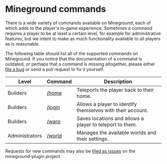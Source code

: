 Mineground commands
==========

There is a wide variety of commands available on Mineground, each of which adds to the player's in-game experience. Sometimes a command requires a player to be at least a certain level, for example for administrative features, but we intent to make as much functionality available to all players as is reasonable.

The following table should list all of the supported commands on Mineground. If you notice that the documentation of a command is outdated, or perhaps that a command is missing altogether, please either [file a bug](https://github.com/mineground/mineground-plugin/issues/new) or send a pull request to fix it yourself.


| Level          | Command                     | Description                                                |
| ---------------|-----------------------------|------------------------------------------------------------|
| Builders       | [/home](commands/home.md)   | Teleports the player back to their home.                   |
| Builders       | [/login](commands/login.md) | Allows a player to identify themselves with their account. |
| Builders       | [/warp](commands/warp.md)   | Saves locations and allows a player to teleport to them.   |
| Administrators | [/world](commands/world.md) | Manages the available worlds and their settings.           |

Requests for new commands may also be [filed as issues](https://github.com/mineground/mineground-plugin/issues/new) on the mineground-plugin project.